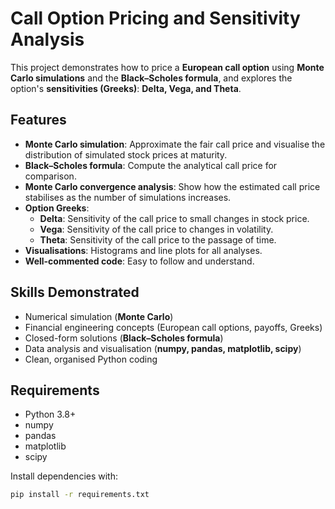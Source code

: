 # Call Option Pricing and Sensitivity Analysis

This project demonstrates how to price a **European call option** using **Monte Carlo simulations** and the **Black–Scholes formula**, and explores the option's **sensitivities (Greeks)**: **Delta, Vega, and Theta**.

## Features

- **Monte Carlo simulation**: Approximate the fair call price and visualise the distribution of simulated stock prices at maturity.
- **Black–Scholes formula**: Compute the analytical call price for comparison.
- **Monte Carlo convergence analysis**: Show how the estimated call price stabilises as the number of simulations increases.
- **Option Greeks**:
  - **Delta**: Sensitivity of the call price to small changes in stock price.
  - **Vega**: Sensitivity of the call price to changes in volatility.
  - **Theta**: Sensitivity of the call price to the passage of time.
- **Visualisations**: Histograms and line plots for all analyses.
- **Well-commented code**: Easy to follow and understand.

## Skills Demonstrated

- Numerical simulation (**Monte Carlo**)  
- Financial engineering concepts (European call options, payoffs, Greeks)  
- Closed-form solutions (**Black–Scholes formula**)  
- Data analysis and visualisation (**numpy, pandas, matplotlib, scipy**)  
- Clean, organised Python coding

## Requirements

- Python 3.8+  
- numpy  
- pandas  
- matplotlib  
- scipy  

Install dependencies with:  
```bash
pip install -r requirements.txt

